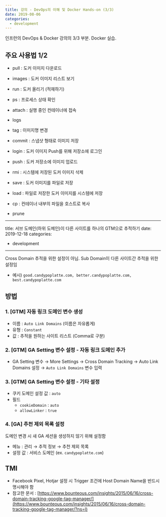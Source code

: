 ```yaml
---
title: 강의 - DevOps의 이해 및 Docker Hands-on (3/3)
date: 2019-08-06
categories:
  - development
---
```


인프런의 DevOps & Docker 강의의 3/3 부분. Docker 실습.

## 주요 사용법 1/2

- pull : 도커 이미지 다운로드
- images : 도커 이미지 리스트 보기
- run : 도커 올리기 (적재하기)
- ps : 프로세스 상태 확인
- attach : 실행 중인 컨테이너에 접속
- logs
- tag : 이미지명 변경
- commit : 스냅샷 형태로 이미지 저장

- login : 도커 이미지 Push를 위해 저장소에 로그인
- push : 도커 저장소에 이미지 업로드
- rmi : 시스템에 저장된 도커 이미지 삭제
- save : 도커 이미지를 파일로 저장
- load : 파일로 저장한 도커 이미지를 시스템에 저장
- cp : 컨테이너 내부의 파일을 호스트로 복사

- prune

---
title: 서브 도메인(하위 도메인)이 다른 사이트를 하나의 GTM으로 추적하기
date: 2019-12-18
categories:
  - development
---

Cross Domain 추적을 위한 설정이 아님. Sub Domain이 다른 사이트간 추적을 위한 설정임

- 예시) `good.candypoplatte.com, better.candypoplatte.com, best.candypoplatte.com`

## 방법

### 1. [GTM] 자동 링크 도메인 변수 생성

- 이름 : `Auto Link Domains` (이름은 자유롭게)
- 유형 : `Constant`
- 값 : 추적을 원하는 사이트 리스트 (Comma로 구분)

### 2. [GTM] GA Setting 변수 설정 - 자동 링크 도메인 추가

- GA Setting 변수 → More Settings → Cross Domain Tracking → Auto Link Domains 설정 → `Auto Link Domains` 변수 입력

### 3. [GTM] GA Setting 변수 설정 - 기타 설정

- 쿠키 도메인 설정 값 : `auto`
- 필드
  - `cookieDomain` : `auto`
  - `allowLinker` : `true`

### 4. [GA] 추천 제외 목록 설정

도메인 변경 시 새 GA 세션을 생성하지 않기 위해 설정함

- 메뉴 : 관리 → 추적 정보 → 추천 제외 목록
- 설정 값 : 서비스 도메인 (ex. `candypoplatte.com`)

## TMI

- Facebook Pixel, Hotjar 설정 시 Trigger 조건에 Host Domain Name을 반드시 명시해야 함
- 참고한 문서 : [https://www.bounteous.com/insights/2015/06/16/cross-domain-tracking-google-tag-manager/](https://www.bounteous.com/insights/2015/06/16/cross-domain-tracking-google-tag-manager/?ns=l)